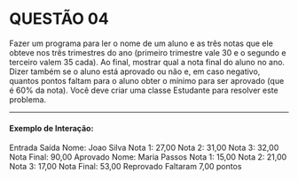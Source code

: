 # QUESTÃO 04

Fazer um programa para ler o nome de um aluno e as três notas que ele obteve nos três trimestres do ano (primeiro trimestre vale 30 e o segundo e terceiro valem 35 cada). 
Ao final, mostrar qual a nota final do aluno no ano. Dizer também se o aluno está aprovado ou não e, em caso negativo, quantos pontos faltam para o aluno obter o mínimo para ser aprovado (que é 60% da nota).
Você deve criar uma classe Estudante para resolver este problema. 

---

#### Exemplo de Interação: 
 
Entrada Saída 
Nome: Joao Silva 
Nota 1: 27,00 
Nota 2: 31,00 
Nota 3: 32,00 
Nota Final: 90,00 
Aprovado 
Nome: Maria Passos 
Nota 1: 15,00 
Nota 2: 21,00 
Nota 3: 17,00 
Nota Final: 53,00 
Reprovado 
Faltaram 7,00 pontos 